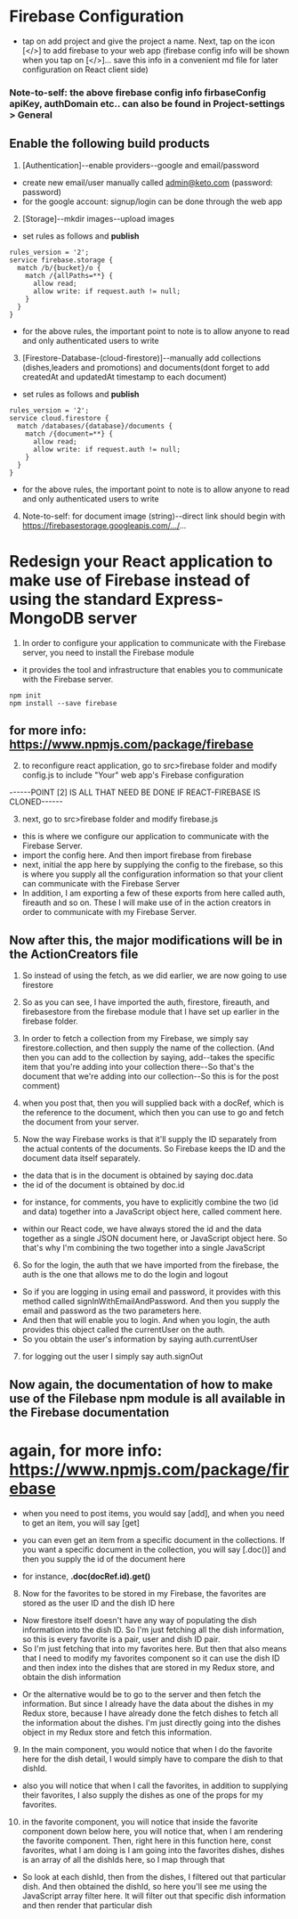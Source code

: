 # Firebase Configuration
* tap on add project and give the project a name. Next, tap on the icon [</>] to add firebase to your web app (firebase config info will be shown when you tap on [</>]... save this info in a convenient md file for later configuration on React client side)

### Note-to-self: the above firebase config info firbaseConfig apiKey, authDomain etc.. can also be found in Project-settings > General

## Enable the following build products 
1. [Authentication]--enable providers--google and email/password
- create new email/user manually called admin@keto.com (password: password)
- for the google account: signup/login can be done through the web app

2. [Storage]--mkdir images--upload images
- set rules as follows and **publish**
```
rules_version = '2';
service firebase.storage {
  match /b/{bucket}/o {
    match /{allPaths=**} {
      allow read;
      allow write: if request.auth != null;
    }
  }
}
```
- for the above rules, the important point to note is to allow anyone to read and only authenticated users to write

3. [Firestore-Database-(cloud-firestore)]--manually add collections (dishes,leaders and promotions) and documents(dont forget to add createdAt and updatedAt timestamp to each document)
- set rules as follows and **publish**
```
rules_version = '2';
service cloud.firestore {
  match /databases/{database}/documents {
    match /{document=**} {
      allow read;
      allow write: if request.auth != null;
    }
  }
}
```
- for the above rules, the important point to note is to allow anyone to read and only authenticated users to write

4. Note-to-self: for document image (string)--direct link should begin with https://firebasestorage.googleapis.com/.../...


# Redesign your React application to make use of Firebase instead of using the standard Express-MongoDB server

1. In order to configure your application to communicate with the Firebase server, you need to install the Firebase module
- it provides the tool and infrastructure that enables you to communicate with the Firebase server.
```
npm init
npm install --save firebase
```
## for more info: https://www.npmjs.com/package/firebase

2. to reconfigure react application, go to src>firebase folder and modify config.js to include "Your" web app's Firebase configuration

------POINT [2] IS ALL THAT NEED BE DONE IF REACT-FIREBASE IS CLONED------

3. next, go to src>firebase folder and modify firebase.js
- this is where we configure our application to communicate with the Firebase Server.
-  import the config here. And then import firebase from firebase
- next, initial the app here by supplying the config to the firebase, so this is where you supply all the configuration information so that your client can communicate with the Firebase Server
- In addition, I am exporting a few of these exports from here called auth, fireauth and so on. These I will make use of in the action creators in order to communicate with my Firebase Server.

## Now after this, the major modifications will be in the ActionCreators file
1. So instead of using the fetch, as we did earlier, we are now going to use firestore
2. So as you can see, I have imported the auth, firestore, fireauth, and firebasestore from the firebase module that I have set up earlier in the firebase folder.
3. In order to fetch a collection from my Firebase, we simply say firestore.collection, and then supply the name of the collection.
(And then you can add to the collection by saying, add--takes the specific item that you're adding into your collection there--So that's the document that we're adding into our collection--So this is for the post comment)
4. when you post that, then you will supplied back with a docRef, which is the reference to the document, which then you can use to go and fetch the document from your server.

5. Now the way Firebase works is that it'll supply the ID separately from the actual contents of the documents. So Firebase keeps the ID and the document data itself separately. 
- the data that is in the document is obtained by saying doc.data
- the id of the document is obtained by doc.id
* for instance, for comments, you have to explicitly combine the two (id and data) together into a JavaScript object here, called comment here.
- within our React code, we have always stored the id and the data together as a single JSON document here, or JavaScript object here. So that's why I'm combining the two together into a single JavaScript 

6. So for the login, the auth that we have imported from the firebase, the auth is the one that allows me to do the login and logout
- So if you are logging in using email and password, it provides with this method called signInWithEmailAndPassword. And then you supply the email and password as the two parameters here. 
- And then that will enable you to login. And when you login, the auth provides this object called the currentUser on the auth.
- So you obtain the user's information by saying auth.currentUser

7. for logging out the user I simply say auth.signOut

## Now again, the documentation of how to make use of the Filebase npm module is all available in the Firebase documentation
# again, for more info: https://www.npmjs.com/package/firebase

* when you need to post items, you would say [add], and when you need to get an item, you will say [get]

* you can even get an item from a specific document in the collections. If you want a specific document in the collection, you will say [.doc()] and then you supply the id of the document here
- for instance, **.doc(docRef.id).get()**

8. Now for the favorites to be stored in my Firebase, the favorites are stored as the user ID and the dish ID here
- Now firestore itself doesn't have any way of populating the dish information into the dish ID. So I'm just fetching all the dish information, so this is every favorite is a pair, user and dish ID pair.
- So I'm just fetching that into my favorites here. But then that also means that I need to modify my favorites component so it can use the dish ID and then index into the dishes that are stored in my Redux store, and obtain the dish information

* Or the alternative would be to go to the server and then fetch the information. But since I already have the data about the dishes in my Redux store, because I have already done the fetch dishes to fetch all the information about the dishes. I'm just directly going into the dishes object in my Redux store and fetch this information.

9. In the main component, you would notice that when I do the favorite here for the dish detail, I would simply have to compare the dish to that dishId. 
- also you will notice that when I call the favorites, in addition to supplying their favorites, I also supply the dishes as one of the props for my favorites. 

10. in the favorite component, you will notice that inside the favorite component down below here, you will notice that, when I am rendering the favorite component. Then, right here in this function here, const favorites, what I am doing is I am going into the favorites dishes, dishes is an array of all the dishIds here, so I map through that
- So look at each dishId, then from the dishes, I filtered out that particular dish. And then obtained the dishId, so here you'll see me using the JavaScript array filter here. It will filter out that specific dish information and then render that particular dish

